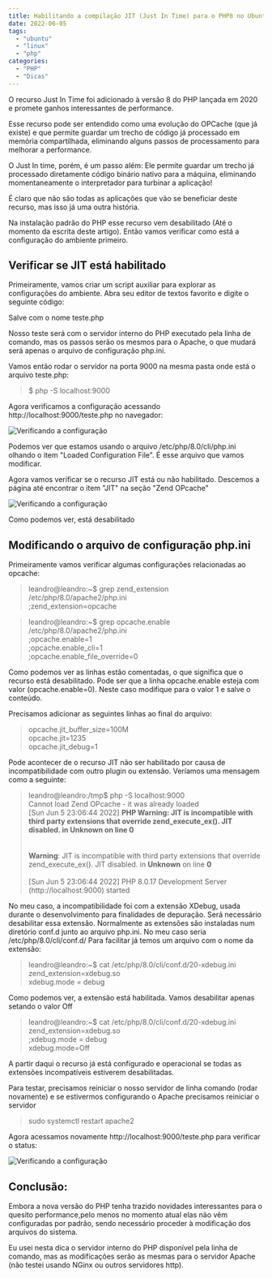 ```yaml
---
title: Habilitando a compilação JIT (Just In Time) para o PHP8 no Ubuntu 
date: 2022-06-05
tags:
  - "ubuntu"
  - "linux"
  - "php"	
categories:
  - "PHP"
  - "Dicas"
---
```

O recurso Just In Time foi adicionado à versão 8 do PHP lançada em 2020 e promete ganhos interessantes de performance. 

Esse recurso pode ser entendido como uma evolução do OPCache (que já existe) e que permite guardar
um trecho de código já processado em memória compartilhada, eliminando alguns passos de processamento para melhorar a performance. 

O Just In time, porém, é um passo além: Ele permite guardar um trecho já processado diretamente código binário nativo para a máquina, eliminando momentaneamente o interpretador para turbinar a aplicação!

<!-- more -->
É claro que não são todas as aplicações que vão se beneficiar deste recurso, mas isso já uma outra história.

Na instalação padrão do PHP esse recurso vem desabilitado (Até o momento da escrita deste artigo). Então vamos verificar como está a configuração do ambiente primeiro. 

## Verificar se JIT está habilitado

Primeiramente, vamos criar um script auxiliar para explorar as configurações do ambiente. Abra seu editor de textos favorito e digite o seguinte código:
<?php
	phpinfo();
?>

Salve com o nome teste.php

Nosso teste será com o servidor interno do PHP executado pela linha de comando, mas os passos serão os mesmos para o Apache, o que mudará será apenas o arquivo de configuração php.ini.

Vamos então rodar o servidor na porta 9000 na mesma pasta onde está o arquivo teste.php:

>$ php -S localhost:9000


Agora verificamos a configuração acessando http://localhost:9000/teste.php no navegador:

![Verificando a configuração](/img/post/dica01/jit_01_mod.png)

Podemos ver que estamos usando o arquivo /etc/php/8.0/cli/php.ini  olhando o item "Loaded Configuration File". É esse arquivo que vamos modificar.

Agora vamos verificar se o recurso JIT está ou não habilitado. Descemos a página até encontrar o item "JIT" na seção "Zend OPcache"

![Verificando a configuração](/img/post/dica01/jit_02_mod.png)

Como podemos ver, está desabilitado

## Modificando o arquivo de configuração php.ini

Primeiramente vamos verificar algumas configurações relacionadas ao opcache:

>leandro@leandro:~$ grep zend_extension /etc/php/8.0/apache2/php.ini  
>;zend_extension=opcache  

>leandro@leandro:~$ grep opcache.enable /etc/php/8.0/apache2/php.ini  
>;opcache.enable=1  
>;opcache.enable_cli=1  
>;opcache.enable_file_override=0  

Como podemos ver as linhas estão comentadas, o que significa que o recurso está desabilitado. Pode ser que a linha opcache.enable esteja com valor (opcache.enable=0). Neste caso modifique para o valor 1 e salve o conteúdo.

Precisamos adicionar as seguintes linhas ao final do arquivo:
>opcache.jit_buffer_size=100M  
>opcache.jit=1235  
>opcache.jit_debug=1  

Pode acontecer de o recurso JIT não ser habilitado por causa de incompatibilidade com outro plugin ou extensão. Veríamos uma mensagem como a seguinte:
>leandro@leandro:/tmp$ php -S localhost:9000  
>Cannot load Zend OPcache - it was already loaded  
>[Sun Jun  5 23:06:44 2022] **PHP Warning:  JIT is incompatible with third party extensions that override zend_execute_ex(). JIT disabled. in Unknown on line 0**  
><br />  
><b>Warning</b>:  JIT is incompatible with third party extensions that override zend_execute_ex(). JIT disabled. in <b>Unknown</b> on line <b>0</b><br />  
>[Sun Jun  5 23:06:44 2022] PHP 8.0.17 Development Server (http://localhost:9000) started  

No meu caso, a incompatibilidade foi com a extensão XDebug, usada durante o desenvolvimento para finalidades de depuração. Será necessário desabilitar essa extensão. 
Normalmente as extensões são instaladas num diretório conf.d junto ao arquivo php.ini. No meu caso seria /etc/php/8.0/cli/conf.d/
Para facilitar já temos um arquivo com o nome da extensão:

>leandro@leandro:~$ cat  /etc/php/8.0/cli/conf.d/20-xdebug.ini  
>zend_extension=xdebug.so  
>xdebug.mode = debug  

Como podemos ver, a extensão está habilitada. Vamos desabilitar apenas setando o valor Off

>leandro@leandro:~$ cat  /etc/php/8.0/cli/conf.d/20-xdebug.ini  
>zend_extension=xdebug.so  
>;xdebug.mode = debug  
>xdebug.mode=Off  

A partir daqui o recurso já está configurado e operacional se todas as extensões incompatíveis estiverem desabilitadas. 

Para testar, precisamos reiniciar o nosso servidor de linha comando (rodar novamente) e se estivermos configurando o Apache precisamos reiniciar o servidor

>sudo systemctl restart apache2

Agora acessamos novamente http://localhost:9000/teste.php para verificar o status:

![Verificando a configuração](/img/post/dica01/jit_03_mod.png)

## Conclusão:

Embora a nova versão do PHP tenha trazido novidades interessantes para o quesito performance,pelo menos no momento atual elas não vêm configuradas por padrão, sendo necessário proceder à modificação dos arquivos do sistema.

Eu usei nesta dica o servidor interno do PHP disponível pela linha de comando, mas as modificações serão as mesmas para o servidor Apache (não testei usando NGinx ou outros servidores http).




